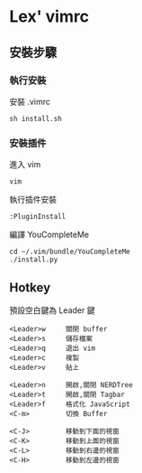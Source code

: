 # Lex' vimrc
## 安裝步驟 
### 執行安裝
安裝 .vimrc
```
sh install.sh
```

### 安裝插件
進入 vim
```
vim
```
執行插件安裝 
```
:PluginInstall
```
編譯 YouCompleteMe
```
cd ~/.vim/bundle/YouCompleteMe
./install.py
```

## Hotkey
預設空白鍵為 Leader 鍵
```
<Leader>w     關閉 buffer
<Leader>s     儲存檔案 
<Leader>q     退出 vim 
<Leader>c     複製
<Leader>v     貼上

<Leader>n     開啟,關閉 NERDTree
<Leader>t     開啟,關閉 Tagbar
<Leader>f     格式化 JavaScript
<C-m>         切換 Buffer

<C-J>         移動到下面的視窗 
<C-K>         移動到上面的視窗 
<C-L>         移動到右邊的視窗 
<C-H>         移動到左邊的視窗 
```
